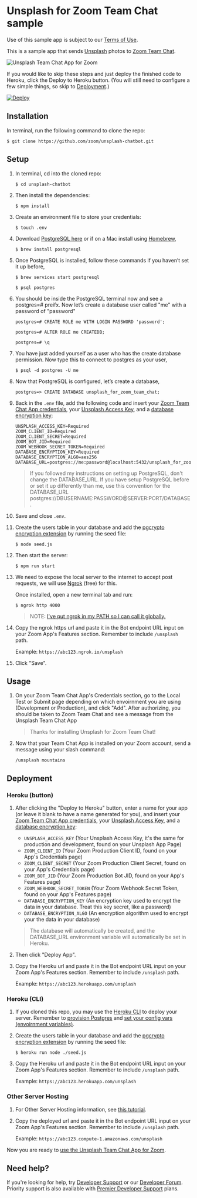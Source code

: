 # Unsplash for Zoom Team Chat sample

Use of this sample app is subject to our [Terms of Use](https://explore.zoom.us/en/legal/zoom-api-license-and-tou/).

This is a sample app that sends [Unsplash](https://unsplash.com/) photos to [Zoom Team Chat](https://www.zoom.com/en/products/team-chat/).

![Unsplash Team Chat App for Zoom](https://miro.medium.com/v2/resize:fit:4800/format:webp/1*pT1T-m63ADVPo-VdZQYIqg.png)

If you would like to skip these steps and just deploy the finished code to Heroku, click the Deploy to Heroku button. (You will still need to configure a few simple things, so skip to [Deployment](#deployment).)

[![Deploy](https://www.herokucdn.com/deploy/button.svg)](https://heroku.com/deploy?template=https://github.com/zoom/unsplash-chatbot)

## Installation

In terminal, run the following command to clone the repo:

`$ git clone https://github.com/zoom/unsplash-chatbot.git`

## Setup

1. In terminal, cd into the cloned repo:

   `$ cd unsplash-chatbot`

1. Then install the dependencies:

   `$ npm install`

1. Create an environment file to store your credentials:

   `$ touch .env`

1. Download [PostgreSQL here](https://www.postgresql.org/download/) or if on a Mac install using [Homebrew](https://brew.sh/),

   `$ brew install postgresql`

1. Once PostgreSQL is installed, follow these commands if you haven’t set it up before,

   `$ brew services start postgresql`

   `$ psql postgres`

1. You should be inside the PostgreSQL terminal now and see a postgres=# preifx. Now let’s create a database user called "me" with a password of "password"

   `postgres=# CREATE ROLE me WITH LOGIN PASSWORD 'password';`

   `postgres=# ALTER ROLE me CREATEDB;`

   `postgres=# \q`

1. You have just added yourself as a user who has the create database permission. Now type this to connect to postgres as your user,

   `$ psql -d postgres -U me`

1. Now that PostgreSQL is configured, let’s create a database,

   `postgres=> CREATE DATABASE unsplash_for_zoom_team_chat;`

1. Back in the `.env` file, add the following code and insert your [Zoom Team Chat App credentials](https://developers.zoom.us/docs/team-chat-apps/create/#step-2-maintain-basic-information), your [Unsplash Access Key](https://unsplash.com/oauth/applications), and a [database encryption key](https://www.allkeysgenerator.com/Random/Security-Encryption-Key-Generator.aspx):

   ```
   UNSPLASH_ACCESS_KEY=Required
   ZOOM_CLIENT_ID=Required
   ZOOM_CLIENT_SECRET=Required
   ZOOM_BOT_JID=Required
   ZOOM_WEBHOOK_SECRET_TOKEN=Required
   DATABASE_ENCRYPTION_KEY=Required
   DATABASE_ENCRYPTION_ALGO=aes256
   DATABASE_URL=postgres://me:password@localhost:5432/unsplash_for_zoom_team_chat
   ```

   > If you followed my instructions on setting up PostgreSQL, don't change the DATABASE_URL. If you have setup PostgreSQL before or set it up differently than me, use this convention for the DATABASE_URL postgres://DBUSERNAME:PASSWORD@SERVER:PORT/DATABASE.

1. Save and close `.env`.

1. Create the users table in your database and add the [pgcrypto encryption extension](https://www.postgresql.org/docs/current/pgcrypto.html) by running the seed file:

   `$ node seed.js`

1. Then start the server:

   `$ npm run start`

1. We need to expose the local server to the internet to accept post requests, we will use [Ngrok](https://ngrok.com/) (free) for this.

   Once installed, open a new terminal tab and run:

   `$ ngrok http 4000`

   > NOTE: [I've put ngrok in my PATH so I can call it globally.](https://stackoverflow.com/a/36759493/6592510)

1. Copy the ngrok https url and paste it in the Bot endpoint URL input on your Zoom App's Features section. Remember to include `/unsplash` path.

   Example: `https://abc123.ngrok.io/unsplash`

1. Click "Save".

## Usage

1. On your Zoom Team Chat App's Credentials section, go to the Local Test or Submit page depending on which envoirnment you are using (Development or Production), and click "Add". After authorizing, you should be taken to Zoom Team Chat and see a message from the Unsplash Team Chat App

   > Thanks for installing Unsplash for Zoom Team Chat!

1. Now that your Team Chat App is installed on your Zoom account, send a message using your slash command:

   `/unsplash mountains`

## Deployment

### Heroku (button)

1. After clicking the "Deploy to Heroku" button, enter a name for your app (or leave it blank to have a name generated for you), and insert your [Zoom Team Chat App credentials](https://developers.zoom.us/docs/team-chat-apps/create/#step-2-maintain-basic-information), your [Unsplash Access Key](https://unsplash.com/oauth/applications), and a [database encryption key](https://www.allkeysgenerator.com/Random/Security-Encryption-Key-Generator.aspx):

   - `UNSPLASH_ACCESS_KEY` (Your Unsplash Access Key, it's the same for production and development, found on your Unsplash App Page)
   - `ZOOM_CLIENT_ID` (Your Zoom Production Client ID, found on your App's Credentials page)
   - `ZOOM_CLIENT_SECRET` (Your Zoom Production Client Secret, found on your App's Credentials page)
   - `ZOOM_BOT_JID` (Your Zoom Production Bot JID, found on your App's Features page)
   - `ZOOM_WEBHOOK_SECRET_TOKEN` (Your Zoom Webhook Secret Token, found on your App's Features page)
   - `DATABASE_ENCRYPTION_KEY` (An encryption key used to encrypt the data in your database. Treat this key secret, like a password)
   - `DATABASE_ENCRYPTION_ALGO` (An encryption algorithm used to encrypt your the data in your database)

   > The database will automatically be created, and the DATABASE_URL environment variable will automatically be set in Heroku.

1. Then click "Deploy App".

1. Copy the Heroku url and paste it in the Bot endpoint URL input on your Zoom App's Features section. Remember to include `/unsplash` path.

   Example: `https://abc123.herokuapp.com/unsplash`

### Heroku (CLI)

1. If you cloned this repo, you may use the [Heroku CLI](https://devcenter.heroku.com/articles/heroku-cli) to deploy your server. Remember to [provision Postgres](https://devcenter.heroku.com/articles/provisioning-heroku-postgres) and [set your config vars (envoirnment variables)](https://devcenter.heroku.com/articles/config-vars).

1. Create the users table in your database and add the [pgcrypto encryption extension](https://www.postgresql.org/docs/current/pgcrypto.html) by running the seed file:

   `$ heroku run node ./seed.js`

1. Copy the Heroku url and paste it in the Bot endpoint URL input on your Zoom App's Features section. Remember to include `/unsplash` path.

   Example: `https://abc123.herokuapp.com/unsplash`

### Other Server Hosting

1. For Other Server Hosting information, see [this tutorial](https://developer.mozilla.org/en-US/docs/Learn/Server-side/Express_Nodejs/deployment#choosing_a_hosting_provider).

1.  Copy the deployed url and paste it in the Bot endpoint URL input on your Zoom App's Features section. Remember to include `/unsplash` path.

    Example: `https://abc123.compute-1.amazonaws.com/unsplash`

Now you are ready to [use the Unsplash Team Chat App for Zoom](#usage).

## Need help?

If you're looking for help, try [Developer Support](https://developers.zoom.us/support/) or our [Developer Forum](https://devforum.zoom.us). Priority support is also available with [Premier Developer Support](https://explore.zoom.us/en/support-plans/developer/) plans.
